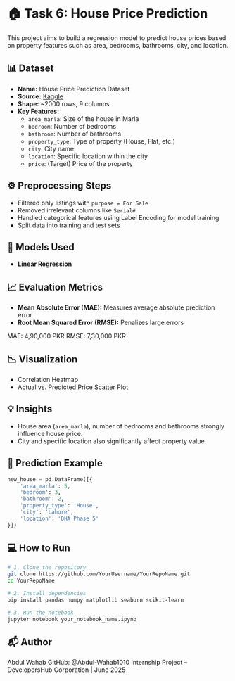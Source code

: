 # 🏠 Task 6: House Price Prediction

This project aims to build a regression model to predict house prices based on property features such as area, bedrooms, bathrooms, city, and location.

## 📊 Dataset

- **Name:** House Price Prediction Dataset
- **Source:** [Kaggle](https://www.kaggle.com/)
- **Shape:** ~2000 rows, 9 columns
- **Key Features:**
  - `area_marla`: Size of the house in Marla
  - `bedroom`: Number of bedrooms
  - `bathroom`: Number of bathrooms
  - `property_type`: Type of property (House, Flat, etc.)
  - `city`: City name
  - `location`: Specific location within the city
  - `price`: (Target) Price of the property

## ⚙️ Preprocessing Steps

- Filtered only listings with `purpose = For Sale`
- Removed irrelevant columns like `Serial#`
- Handled categorical features using Label Encoding for model training
- Split data into training and test sets

## 🤖 Models Used

- **Linear Regression**

## 📈 Evaluation Metrics

- **Mean Absolute Error (MAE):** Measures average absolute prediction error
- **Root Mean Squared Error (RMSE):** Penalizes large errors

MAE: 4,90,000 PKR
RMSE: 7,30,000 PKR


## 📉 Visualization

- Correlation Heatmap
- Actual vs. Predicted Price Scatter Plot

## 💡 Insights

- House area (`area_marla`), number of bedrooms and bathrooms strongly influence house price.
- City and specific location also significantly affect property value.

## 🧠 Prediction Example

```python
new_house = pd.DataFrame([{
    'area_marla': 5,
    'bedroom': 3,
    'bathroom': 2,
    'property_type': 'House',
    'city': 'Lahore',
    'location': 'DHA Phase 5'
}])

 ```
## 💻 How to Run

```bash
# 1. Clone the repository
git clone https://github.com/YourUsername/YourRepoName.git
cd YourRepoName

# 2. Install dependencies
pip install pandas numpy matplotlib seaborn scikit-learn

# 3. Run the notebook
jupyter notebook your_notebook_name.ipynb

```

## 📬 Author
Abdul Wahab
GitHub: @Abdul-Wahab1010
Internship Project – DevelopersHub Corporation | June 2025

